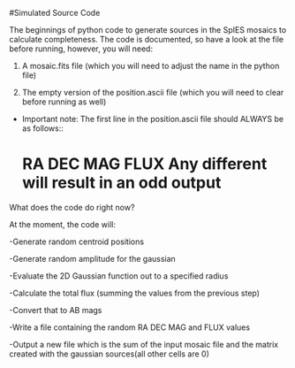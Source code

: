 #Simulated Source Code

The beginnings of python code to generate sources in the SpIES mosaics to calculate completeness.
The code is documented, so have a look at the file before running, however, you will need:

1. A mosaic.fits file (which you will need to adjust the name in the python file)
 
2. The empty version of the position.ascii file (which you will need to clear before running as well)

 - Important note: The first line in the position.ascii file should ALWAYS be as follows::
   # RA DEC MAG FLUX  Any different will result in an odd output

 

What does the code do right now?

At the moment, the code will:

 -Generate random centroid positions

 -Generate random amplitude for the gaussian

 -Evaluate the 2D Gaussian function out to a specified radius

 -Calculate the total flux (summing the values from the previous step)

 -Convert that to AB mags

 -Write a file containing the random RA DEC MAG and FLUX values

 -Output a new file which is the sum of the input mosaic file and the matrix created with the gaussian sources(all other cells are 0)
  
